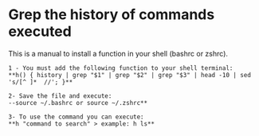 # Grep the history of commands executed

This is a manual to install a function in your shell (bashrc or zshrc).


	1 - You must add the following function to your shell terminal:
	**h() { history | grep "$1" | grep "$2" | grep "$3" | head -10 | sed 's/[^ ]*  //'; }**
	
	2- Save the file and execute:
	--source ~/.bashrc or source ~/.zshrc** 
 
	3- To use the command you can execute:
	**h "command to search" > example: h ls**
